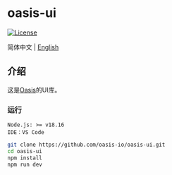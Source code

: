 # oasis-ui

[![License](https://img.shields.io/badge/License-Apache%202.0-blue.svg)](https://github.com/carina-io/carina/blob/main/LICENSE)

简体中文 | [English](README_en.md)

## 介绍
  这是[Oasis](https://github.com/oasis-io/oasis.git)的UI库。


### 运行

```
Node.js: >= v18.16
IDE：VS Code
```

```bash
git clone https://github.com/oasis-io/oasis-ui.git
cd oasis-ui
npm install
npm run dev
```
